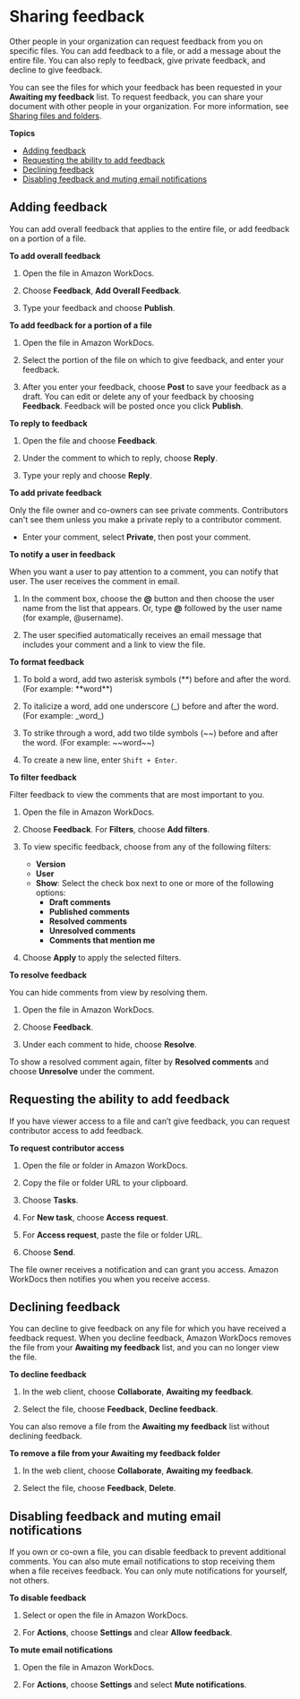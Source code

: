 # Sharing feedback<a name="feedback"></a>

Other people in your organization can request feedback from you on specific files\. You can add feedback to a file, or add a message about the entire file\. You can also reply to feedback, give private feedback, and decline to give feedback\.

You can see the files for which your feedback has been requested in your **Awaiting my feedback** list\. To request feedback, you can share your document with other people in your organization\. For more information, see [Sharing files and folders](https://docs.aws.amazon.com/workdocs/latest/userguide/share-docs.html)\.

**Topics**
+ [Adding feedback](#add_feedback)
+ [Requesting the ability to add feedback](#access_feedback)
+ [Declining feedback](#decline_feedback)
+ [Disabling feedback and muting email notifications](#disable_feedback)

## Adding feedback<a name="add_feedback"></a>

You can add overall feedback that applies to the entire file, or add feedback on a portion of a file\. 

**To add overall feedback**

1. Open the file in Amazon WorkDocs\.

1. Choose **Feedback**, **Add Overall Feedback**\. 

1. Type your feedback and choose **Publish**\.

**To add feedback for a portion of a file**

1. Open the file in Amazon WorkDocs\.

1. Select the portion of the file on which to give feedback, and enter your feedback\.

1. After you enter your feedback, choose **Post** to save your feedback as a draft\. You can edit or delete any of your feedback by choosing **Feedback**\. Feedback will be posted once you click **Publish**\.

**To reply to feedback**

1. Open the file and choose **Feedback**\.

1. Under the comment to which to reply, choose **Reply**\.

1. Type your reply and choose **Reply**\.

**To add private feedback**

Only the file owner and co\-owners can see private comments\. Contributors can't see them unless you make a private reply to a contributor comment\.
+ Enter your comment, select **Private**, then post your comment\.

**To notify a user in feedback**

When you want a user to pay attention to a comment, you can notify that user\. The user receives the comment in email\.

1. In the comment box, choose the **@** button and then choose the user name from the list that appears\. Or, type **@** followed by the user name \(for example, @username\)\.

1. The user specified automatically receives an email message that includes your comment and a link to view the file\.

**To format feedback**

1. To bold a word, add two asterisk symbols \(\*\*\) before and after the word\. \(For example: \*\*word\*\*\)

1. To italicize a word, add one underscore \(\_\) before and after the word\. \(For example: \_word\_\)

1. To strike through a word, add two tilde symbols \(\~\~\) before and after the word\. \(For example: \~\~word\~\~\)

1. To create a new line, enter `Shift + Enter`\.

**To filter feedback**

Filter feedback to view the comments that are most important to you\.

1. Open the file in Amazon WorkDocs\.

1. Choose **Feedback**\. For **Filters**, choose **Add filters**\.

1. To view specific feedback, choose from any of the following filters:
   + **Version**
   + **User**
   + **Show**: Select the check box next to one or more of the following options:
     + **Draft comments**
     + **Published comments**
     + **Resolved comments**
     + **Unresolved comments**
     + **Comments that mention me**

1. Choose **Apply** to apply the selected filters\.

**To resolve feedback**

You can hide comments from view by resolving them\.

1. Open the file in Amazon WorkDocs\.

1. Choose **Feedback**\.

1. Under each comment to hide, choose **Resolve**\.

To show a resolved comment again, filter by **Resolved comments** and choose **Unresolve** under the comment\.

## Requesting the ability to add feedback<a name="access_feedback"></a>

If you have viewer access to a file and can’t give feedback, you can request contributor access to add feedback\.

**To request contributor access**

1. Open the file or folder in Amazon WorkDocs\.

1. Copy the file or folder URL to your clipboard\.

1. Choose **Tasks**\.

1. For **New task**, choose **Access request**\.

1. For **Access request**, paste the file or folder URL\.

1. Choose **Send**\.

The file owner receives a notification and can grant you access\. Amazon WorkDocs then notifies you when you receive access\.

## Declining feedback<a name="decline_feedback"></a>

You can decline to give feedback on any file for which you have received a feedback request\. When you decline feedback, Amazon WorkDocs removes the file from your **Awaiting my feedback** list, and you can no longer view the file\.

**To decline feedback**

1. In the web client, choose **Collaborate**, **Awaiting my feedback**\.

1. Select the file, choose **Feedback**, **Decline feedback**\.

You can also remove a file from the **Awaiting my feedback** list without declining feedback\.

**To remove a file from your **Awaiting my feedback** folder**

1. In the web client, choose **Collaborate**, **Awaiting my feedback**\.

1. Select the file, choose **Feedback**, **Delete**\.

## Disabling feedback and muting email notifications<a name="disable_feedback"></a>

If you own or co\-own a file, you can disable feedback to prevent additional comments\. You can also mute email notifications to stop receiving them when a file receives feedback\. You can only mute notifications for yourself, not others\.

**To disable feedback**

1. Select or open the file in Amazon WorkDocs\.

1. For **Actions**, choose **Settings** and clear **Allow feedback**\.

**To mute email notifications**

1. Open the file in Amazon WorkDocs\.

1. For **Actions**, choose **Settings** and select **Mute notifications**\.
